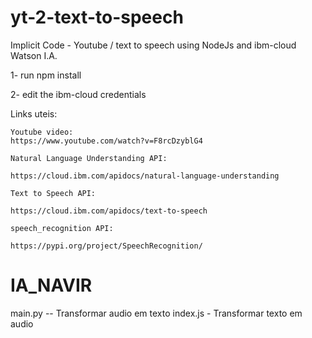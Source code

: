 # yt-2-text-to-speech
Implicit Code - Youtube / text to speech using NodeJs and ibm-cloud Watson I.A.

1- run npm install

2- edit the ibm-cloud credentials

Links uteis: 

    Youtube video:
    https://www.youtube.com/watch?v=F8rcDzyblG4

    Natural Language Understanding API:

    https://cloud.ibm.com/apidocs/natural-language-understanding

    Text to Speech API:

    https://cloud.ibm.com/apidocs/text-to-speech

    speech_recognition API:

    https://pypi.org/project/SpeechRecognition/

    

# IA_NAVIR



main.py -- Transformar audio em texto 
index.js - Transformar texto em audio